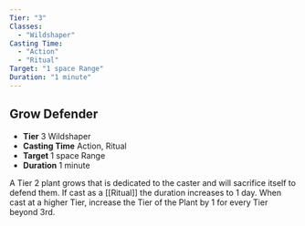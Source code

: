 ```yaml
---
Tier: "3"
Classes:
  - "Wildshaper"
Casting Time:
  - "Action"
  - "Ritual"
Target: "1 space Range"
Duration: "1 minute"
---
```

## Grow Defender
- **Tier** 3 Wildshaper
- **Casting Time** Action, Ritual
- **Target** 1 space Range
- **Duration** 1 minute

A Tier 2 plant grows that is dedicated to the caster and will sacrifice itself to defend them. If cast as a [[Ritual]] the duration increases to 1 day. When cast at a higher Tier, increase the Tier of the Plant by 1 for every Tier beyond 3rd.